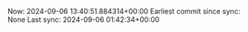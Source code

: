 Now: 2024-09-06 13:40:51.884314+00:00 Earliest commit since sync: None Last sync: 2024-09-06 01:42:34+00:00
